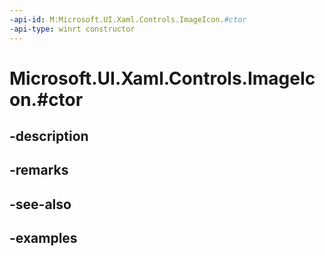 ```yaml
---
-api-id: M:Microsoft.UI.Xaml.Controls.ImageIcon.#ctor
-api-type: winrt constructor
---
```


# Microsoft.UI.Xaml.Controls.ImageIcon.#ctor

<!--
public ImageIcon ();
-->


## -description

## -remarks

## -see-also

## -examples


